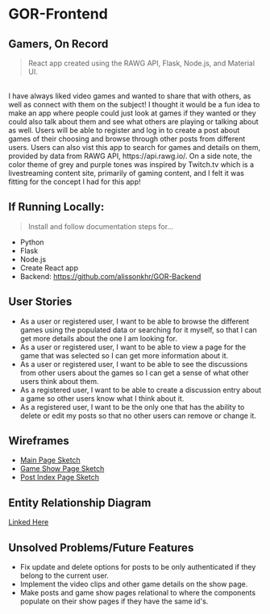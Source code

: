 # GOR-Frontend
## Gamers, On Record
>React app created using the RAWG API, Flask, Node.js, and Material UI.
<br />
I have always liked video games and wanted to share that with others, as well as connect with them on the subject! I thought it would be a fun idea to make an app where people could just look at games if they wanted or they could also talk about them and see what others are playing or talking about as well. Users will be able to register and log in to create a post about games of their choosing and browse through other posts from different users. Users can also vist this app to search for games and details on them, provided by data from RAWG API, https://api.rawg.io/. On a side note, the color theme of grey and purple tones was inspired by Twitch.tv which is a livestreaming content site, primarily of gaming content, and I felt it was fitting for the concept I had for this app!

## If Running Locally:
>Install and follow documentation steps for...
- Python
- Flask
- Node.js
- Create React app
- Backend: https://github.com/alissonkhr/GOR-Backend

## User Stories
- As a user or registered user, I want to be able to browse the different games using the populated data or searching for it myself, so that I can get more details about the one I am looking for.
- As a user or registered user, I want to be able to view a page for the game that was selected so I can get more information about it.
- As a user or registered user, I want to be able to see the discussions from other users about the games so I can get a sense of what other users think about them.
- As a registered user, I want to be able to create a discussion entry about a game so other users know what I think about it.
- As a registered user, I want to be the only one that has the ability to delete or edit my posts so that no other users can remove or change it.

## Wireframes
- [Main Page Sketch](https://media.git.generalassemb.ly/user/43147/files/e3b95977-9734-47ac-8e11-25c91d3f0b03)
- [Game Show Page Sketch](https://media.git.generalassemb.ly/user/43147/files/3b960757-e662-47ee-8377-8333e9dbd114)
- [Post Index Page Sketch](https://media.git.generalassemb.ly/user/43147/files/b74ece6c-453f-437a-b311-00089d161226)

## Entity Relationship Diagram
[Linked Here](https://lucid.app/lucidchart/7cdce809-de93-4355-ad41-a8da50a1fef5/edit?page=0_0&invitationId=inv_2a63b604-4ff5-4b55-8938-398c78d00ffa#)

## Unsolved Problems/Future Features
- Fix update and delete options for posts to be only authenticated if they belong to the current user.
- Implement the video clips and other game details on the show page.
- Make posts and game show pages relational to where the components populate on their show pages if they have the same id's.
